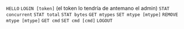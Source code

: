 `HELLO`
`LOGIN [token]` (el token lo tendría de antemano el admin)
`STAT concurrent`
`STAT total`
`STAT bytes`
`GET mtypes`
`SET mtype [mtype]`
`REMOVE mtype [mtype]`
`GET cmd`
`SET cmd [cmd]`
`LOGOUT`